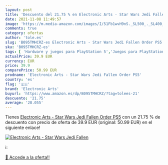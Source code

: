 ```yaml
---
layout: post
title: 'Descuento del 21.75 % en Electronic Arts - Star Wars Jedi Fallen '
date: 2021-11-08 11:49:57
image: 'https://m.media-amazon.com/images/I/51Fb1wvH9nS._SL500_._SL400_.jpg'
comments: true
category: ofertas
author: 'tole.es'
slug: 'B095TMHCRZ-es Electronic Arts - Star Wars Jedi Fallen Order PS5'
sku: 'B095TMHCRZ-es'
tags: [ 'Hardware y juegos para PlayStation 5','Juegos para PlayStation 5','Videojuegos','electronic arts','ps5', ]
actualPrice: 39.9 EUR
currency: EUR
price: 39.9
comparePrice: 50.99 EUR
prodname: 'Electronic Arts - Star Wars Jedi Fallen Order PS5'
country: 'es'
flag: '🇪🇸'
brand: 'Electronic Arts'
buyurl: 'https://www.amazon.es/dp/B095TMHCRZ/?tag=tolees-21'
descuento: '21.75'
average: '28.055'
---
```


Tienes [Electronic Arts - Star Wars Jedi Fallen Order PS5](https://www.amazon.es/dp/B095TMHCRZ/?tag=tolees-21) con un 21.75 % de descuento con precio de oferta de 39.9 EUR (original: 50.99 EUR) en el siguiente enlace!

[![Electronic Arts - Star Wars Jedi Fallen ](https://m.media-amazon.com/images/I/51Fb1wvH9nS._SL500_._SL400_.jpg)](https://www.amazon.es/dp/B095TMHCRZ/?tag=tolees-21)

ℹ️:


[🛒 Accede a la oferta!!](https://www.amazon.es/dp/B095TMHCRZ/?tag=tolees-21)
